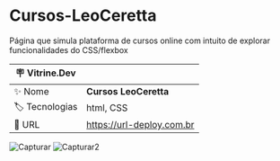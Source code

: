 # Cursos-LeoCeretta

Página que simula plataforma de cursos online com intuito de explorar funcionalidades do CSS/flexbox

| :placard: Vitrine.Dev |     |
| -------------  | --- |
| :sparkles: Nome        | **Cursos LeoCeretta**
| :label: Tecnologias | html, CSS
| :rocket: URL         | https://url-deploy.com.br

<!-- Inserir imagem com a #vitrinedev ao final do link -->
![Capturar](https://github.com/LeoCeretta/Cursos-LeoCeretta/assets/74743013/4cf72476-c087-49f5-ab4d-8721b157c327#vitrinedev)
![Capturar2](https://github.com/LeoCeretta/Cursos-LeoCeretta/assets/74743013/e81cd6c7-b0b7-4da2-9cc0-ace0d07b7b65#vitrinedev)
